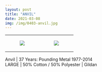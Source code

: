 ```yaml
---
layout: post
title: "ANVIL"
date: 2021-03-08
img: /img/0403-anvil.jpg
---
```




<table style="width:100%;"><tr><td style="vertical-align:top;">
      <figure class="tmblr-full" data-orig-height="2048" data-orig-width="1365" data-orig-src="https://concertshirts.netlify.app/shirts/0403/0403-01.jpg"><img src="https://64.media.tumblr.com/1e72924236fc04a1c2a39a709a01e59a/cdaa6e63c893b595-fe/s540x810/dd9355bfe3fdf7149479abf372490af20751363a.jpg" data-orig-height="2048" data-orig-width="1365" data-orig-src="https://concertshirts.netlify.app/shirts/0403/0403-01.jpg"/></figure></td>
    <td style="vertical-align:top;">
      <figure class="tmblr-full" data-orig-height="2048" data-orig-width="1365" data-orig-src="https://concertshirts.netlify.app/shirts/0403/0403-02.jpg"><img src="https://64.media.tumblr.com/d5f08765f9af3573848bcd15b26b3ace/cdaa6e63c893b595-21/s540x810/f73ee341fc5add035c6d8579b97bc0652a919ca6.jpg" data-orig-height="2048" data-orig-width="1365" data-orig-src="https://concertshirts.netlify.app/shirts/0403/0403-02.jpg"/></figure></td>
  </tr></table><p>
  Anvil | 37 Years: Pounding Metal 1977-2014<br/>LARGE | 50% Cotton / 50% Polyester | Gildan
</p>
